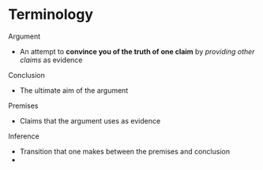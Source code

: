 # Terminology
Argument
- An attempt to **convince you of the truth of one claim** by *providing other claims* as evidence

Conclusion
- The ultimate aim of the argument

Premises
- Claims that the argument uses as evidence

Inference
- Transition that one makes between the premises and conclusion
- 